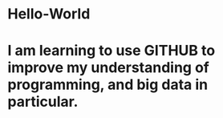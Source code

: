 # Hello-World

# I am learning to use GITHUB to improve my understanding of programming, and big data in particular.  
